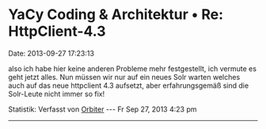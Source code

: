 YaCy Coding & Architektur • Re: HttpClient-4.3
==============================================

Date: 2013-09-27 17:23:13

also ich habe hier keine anderen Probleme mehr festgestellt, ich vermute
es geht jetzt alles. Nun müssen wir nur auf ein neues Solr warten
welches auch auf das neue httpclient 4.3 aufsetzt, aber erfahrungsgemäß
sind die Solr-Leute nicht immer so fix!

Statistik: Verfasst von
[Orbiter](http://forum.yacy-websuche.de/memberlist.php?mode=viewprofile&u=2)
--- Fr Sep 27, 2013 4:23 pm

------------------------------------------------------------------------
